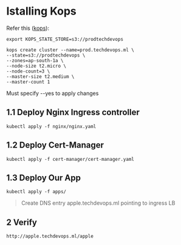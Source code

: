 # Istalling Kops

Refer this ([kops](https://zero-to-jupyterhub.readthedocs.io/en/latest/kubernetes/amazon/step-zero-aws.html)):

```
export KOPS_STATE_STORE=s3://prodtechdevops

kops create cluster --name=prod.techdevops.ml \
--state=s3://prodtechdevops \
--zones=ap-south-1a \
--node-size t2.micro \
--node-count=3 \
--master-size t2.medium \
--master-count 1
```

Must specify --yes to apply changes

## 1.1 Deploy Nginx Ingress controller
```
kubectl apply -f nginx/nginx.yaml
```

## 1.2 Deploy Cert-Manager
```
kubectl apply -f cert-manager/cert-manager.yaml
```

## 1.3 Deploy Our App
```
kubectl apply -f apps/
```

> Create DNS entry apple.techdevops.ml pointing to ingress LB

## 2 Verify
```
http://apple.techdevops.ml/apple
```


